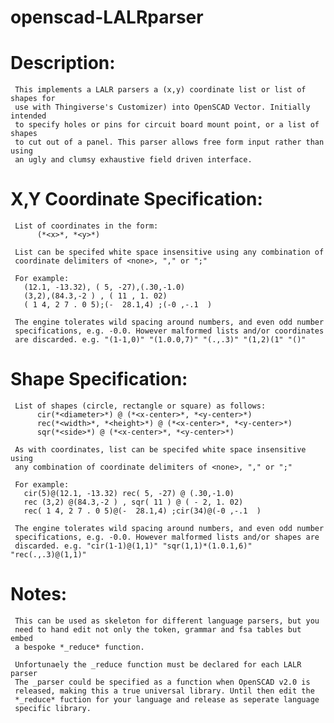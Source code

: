 openscad-LALRparser
===================
Description:
============

     This implements a LALR parsers a (x,y) coordinate list or list of shapes for
     use with Thingiverse's Customizer) into OpenSCAD Vector. Initially intended
     to specify holes or pins for circuit board mount point, or a list of shapes
     to cut out of a panel. This parser allows free form input rather than using
     an ugly and clumsy exhaustive field driven interface.

X,Y Coordinate Specification:
=============================

     List of coordinates in the form:
          (*<x>*, *<y>*) 
     
     List can be specifed white space insensitive using any combination of 
     coordinate delimiters of <none>, "," or ";"
     
     For example:
       (12.1, -13.32), ( 5, -27),(.30,-1.0)
       (3,2),(84.3,-2 ) , ( 11 , 1. 02)
       ( 1 4, 2 7 . 0 5);(-  28.1,4) ;(-0 ,-.1  )
 
     The engine tolerates wild spacing around numbers, and even odd number
     specifications, e.g. -0.0. However malformed lists and/or coordinates
     are discarded. e.g. "(1-1,0)" "(1.0.0,7)" "(.,.3)" "(1,2)(1" "()"

Shape Specification:
====================
     
     List of shapes (circle, rectangle or square) as follows:
          cir(*<diameter>*) @ (*<x-center>*, *<y-center>*)
          rec(*<width>*, *<height>*) @ (*<x-center>*, *<y-center>*)
          sqr(*<side>*) @ (*<x-center>*, *<y-center>*)
     
     As with coordinates, list can be specifed white space insensitive using
     any combination of coordinate delimiters of <none>, "," or ";"
     
     For example:
       cir(5)@(12.1, -13.32) rec( 5, -27) @ (.30,-1.0)
       rec (3,2) @(84.3,-2 ) , sqr( 11 ) @ ( - 2, 1. 02)
       rec( 1 4, 2 7 . 0 5)@(-  28.1,4) ;cir(34)@(-0 ,-.1  )
 
     The engine tolerates wild spacing around numbers, and even odd number
     specifications, e.g. -0.0. However malformed lists and/or shapes are 
     discarded. e.g. "cir(1-1)@(1,1)" "sqr(1,1)*(1.0.1,6)" "rec(.,.3)@(1,1)"

Notes:
======
     
     This can be used as skeleton for different language parsers, but you
     need to hand edit not only the token, grammar and fsa tables but embed
     a bespoke *_reduce* function.

     Unfortunaely the _reduce function must be declared for each LALR parser
     The _parser could be specified as a function when OpenSCAD v2.0 is 
     released, making this a true universal library. Until then edit the 
     *_reduce* fuction for your language and release as seperate language 
     specific library.
